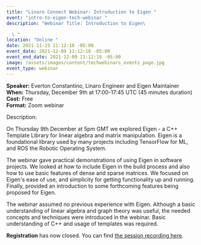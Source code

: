```yaml
---
title: "Linaro Connect Webinar: Introduction to Eigen "
event: "intro-to-eigen-tech-webinar "
description: "Webinar Title: Introduction to Eigen\ 

  \ "
location: "Online "
date: 2021-11-15 11:12:18 -05:00
event_date: 2021-12-09 11:12:18 -05:00
event_end_date: 2021-12-09 11:12:18 -05:00
image: /assets/images/content/techwebinars_events_page.jpg
event_type: webinar
---
```

**Speaker:** Everton Constantino, Linaro Engineer and Eigen Maintainer \
**When:** Thursday, December 9th at 17:00-17:45 UTC (45 minutes duration)\
**Cost:** Free\
**Format:** Zoom webinar 

Description: 

On Thursday 9th December at 5pm GMT we explored Eigen - a C++ Template Library for linear algebra and matrix manipulation.  Eigen is a foundational library used by many projects including TensorFlow for ML, and ROS the Robotic Operating System.

The webinar gave practical demonstrations of using Eigen in software projects. We looked at how to include Eigen in the build process and also how to use basic features of dense and sparse matrices. We focused on Eigen's ease of use, and simplicity for getting functionality up and running. Finally, provided an introduction to some forthcoming features being proposed for Eigen.

The webinar assumed no previous experience with Eigen. Although a basic understanding of linear algebra and graph theory was useful, the needed concepts and techniques were introduced in the webinar. Basic understanding of C++ and usage of templates was required.

**Registration** has now closed. You can find [the session recording here](https://resources.linaro.org/en/resource/caMhWEw1qEYjzezkR5pg9k).